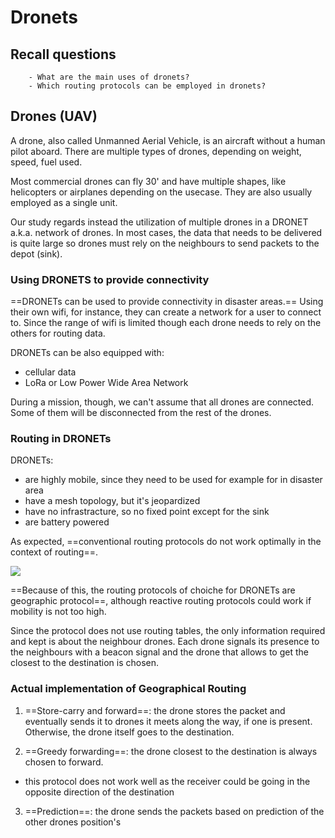 # Dronets

## Recall questions
        - What are the main uses of dronets?
        - Which routing protocols can be employed in dronets?

## Drones (UAV)

A drone, also called Unmanned Aerial Vehicle, is an aircraft without a human pilot aboard.
There are multiple types of drones, depending on weight, speed, fuel used.

Most commercial drones can fly 30' and have multiple shapes, like helicopters or airplanes depending on the usecase.
They are also usually employed as a single unit.

Our study regards instead the utilization of multiple drones in a DRONET a.k.a. network of drones.
In most cases, the data that needs to be delivered is quite large so drones must rely on the
neighbours to send packets to the depot (sink).

### Using DRONETS to provide connectivity

==DRONETs can be used to provide connectivity in disaster areas.== Using their own wifi, for instance, they
can create a network for a user to connect to. Since the range of wifi is limited though each drone needs to
rely on the others for routing data.

DRONETs can be also equipped with:
- cellular data
- LoRa or Low Power Wide Area Network 

During a mission, though, we can't assume that all drones are connected. Some of them will be disconnected 
from the rest of the drones. 

### Routing in DRONETs

DRONETs:
- are highly mobile, since they need to be used for example for in disaster area
- have a mesh topology, but it's jeopardized
- have no infrastracture, so no fixed point except for the sink
- are battery powered

As expected, ==conventional routing protocols do not work optimally in the context of routing==.

![](./static/AN/dronets1.png)

==Because of this, the routing protocols of choiche for DRONETs are geographic protocol==, although reactive routing protocols could work if mobility is not too high.

Since the protocol does not use routing tables, the only information required and kept is about the neighbour drones.
Each drone signals its presence to the neighbours with a beacon signal and the drone that allows to get the closest to the destination is chosen.

### Actual implementation of Geographical Routing

1. ==Store-carry and forward==: the drone stores the packet and eventually sends it to drones it meets along the way, if one is present. Otherwise, the drone itself goes to the destination.

2. ==Greedy forwarding==: the drone closest to the destination is always chosen to forward.
- this protocol does not work well as the receiver could be going in the opposite direction of the destination 

3. ==Prediction==: the drone sends the packets based on prediction of the other drones position's 




